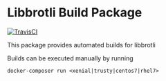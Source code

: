 # Libbrotli Build Package

[![TravisCI](https://img.shields.io/travis/charlesportwoodii/libbrotli-build.svg?style=flat-square "TravisCI")](https://travis-ci.org/charlesportwoodii/libbrotli-build)

This package provides automated builds for libbrotli

Builds can be executed manually by running
```
docker-composer run <xenial|trusty|centos7|rhel7>
```
